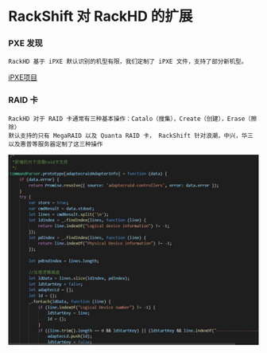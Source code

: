 # RackShift 对 RackHD 的扩展
### PXE 发现
    RackHD 基于 iPXE 默认识别的机型有限，我们定制了 iPXE 文件，支持了部分新机型。
   [iPXE项目](https://ipxe.org/docs)
### RAID 卡
    RackHD 对于 RAID 卡通常有三种基本操作：Catalo（搜集），Create（创建），Erase（擦除）
    默认支持的只有 MegaRAID 以及 Quanta RAID 卡， RackShift 针对浪潮，中兴，华三以及惠普等服务器定制了这三种操作
    
   ![runnob](./static/wizard/inspur_raid_code.jpg)
